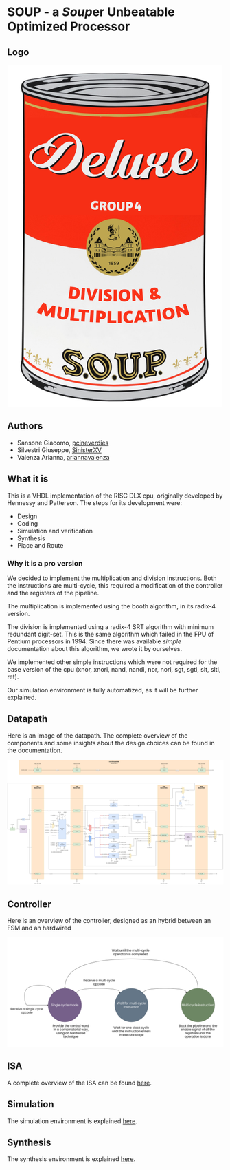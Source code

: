 # SOUP - a ***S**oup*er **U**nbeatable **O**ptimized **P**rocessor

## Logo

<p align="center">
<img src="doc/images/SoupLogo.png" alt= “” width="500">
</p>

## Authors

- Sansone Giacomo, [pcineverdies](https://github.com/pcineverdies)
- Silvestri Giuseppe, [SinisterXV](https://github.com/SinisterXV)
- Valenza Arianna, [ariannavalenza](https://github.com/ariannavalenza)

## What it is

This is a VHDL implementation of the RISC DLX cpu, originally developed by Hennessy and Patterson. 
The steps for its development were:

- Design
- Coding
- Simulation and verification
- Synthesis
- Place and Route

### Why it is a pro version

We decided to implement the multiplication and division instructions. Both the instructions are multi-cycle, this required a modification of the controller and the registers of the pipeline.

The multiplication is implemented using the booth algorithm, in its radix-4 version. 

The division is implemented using a radix-4 SRT algorithm with minimum redundant digit-set. 
This is the same algorithm which failed in the FPU of Pentium processors in 1994.
Since there was available *simple* documentation about this algorithm, we wrote it by ourselves. 

We implemented other simple instructions which were not required for the base version of the cpu (xnor, xnori, nand, nandi, nor, nori, sgt, sgti, slt, slti, ret).

Our simulation environment is fully automatized, as it will be further explained.

## Datapath

Here is an image of the datapath. The complete overview of the components and some insights about the design choices can be found in the documentation. 

![](doc/images/datapath.png)

## Controller

Here is an overview of the controller, designed as an hybrid between an FSM and an hardwired

![](doc/images/Controller.png)

## ISA

A complete overview of the ISA can be found [here](doc/ISA.md).

## Simulation

The simulation environment is explained [here](sim/README.md).

## Synthesis

The synthesis environment is explained [here](syn/README.md).
